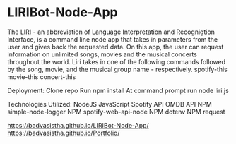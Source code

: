 # LIRIBot-Node-App

The LIRI - an abbreviation of Language Interpretation and Recognigtion Interface, is a command line node app that takes in parameters from the user and gives back the requested data. On this app, the user can request information on unlimited songs, movies and the musical concerts throughout the world. Liri takes in one of the following commands followed by the song, movie, and the musical group name - respectively.
spotify-this
movie-this
concert-this

Deployment:
Clone repo
Run npm install
At command prompt run node liri.js <pass in an instruction from above>

Technologies Utilized:
NodeJS
JavaScript
Spotify API
OMDB API
NPM simple-node-logger
NPM spotify-web-api-node
NPM dotenv
NPM request

https://badvasistha.github.io/LIRIBot-Node-App/
https://badvasistha.github.io/Portfolio/
